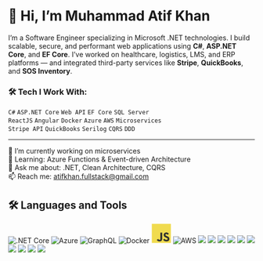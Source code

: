 # 👋 Hi, I’m Muhammad Atif Khan
I’m a Software Engineer specializing in Microsoft .NET technologies. I build scalable, secure, and performant web applications using **C#**, **ASP.NET Core**, and **EF Core**. I’ve worked on healthcare, logistics, LMS, and ERP platforms — and integrated third-party services like **Stripe**, **QuickBooks**, and **SOS Inventory**.

### 🛠️ Tech I Work With:
`C#` `ASP.NET Core` `Web API` `EF Core` `SQL Server`  
`ReactJS` `Angular` `Docker` `Azure` `AWS` `Microservices`  
`Stripe API` `QuickBooks` `Serilog` `CQRS` `DDD`

---

🔭 I’m currently working on microservices  
🌱 Learning: Azure Functions & Event-driven Architecture  
💬 Ask me about: .NET, Clean Architecture, CQRS  
📫 Reach me: atifkhan.fullstack@gmail.com


## 🛠️ Languages and Tools

<p align="left">
  <!-- Existing stack (replace or mix with your current) -->
  <img src="https://cdn.jsdelivr.net/gh/devicons/devicon/icons/dotnetcore/dotnetcore-original.svg" alt=".NET Core" width="40" height="40"/>
  <img src="https://cdn.jsdelivr.net/gh/devicons/devicon/icons/azure/azure-original.svg" alt="Azure" width="40" height="40"/>
  <img src="https://cdn.jsdelivr.net/gh/devicons/devicon/icons/graphql/graphql-plain.svg" alt="GraphQL" width="40" height="40"/>
  <img src="https://cdn.jsdelivr.net/gh/devicons/devicon/icons/docker/docker-original.svg" alt="Docker" width="40" height="40"/>
  <img src="https://raw.githubusercontent.com/devicons/devicon/master/icons/javascript/javascript-original.svg" alt="JavaScript" width="40" height="40"/>

  <!-- AWS icons from Simple Icons (via shields or direct) -->
  <img src="https://cdn.jsdelivr.net/gh/devicons/devicon/icons/amazonwebservices/amazonwebservices-original.svg" alt="AWS" width="40" height="40"/>
  <img src="https://img.shields.io/badge/AWS%20S3-569A31?style=for-the-badge&logo=amazon-aws&logoColor=white" />
  <img src="https://img.shields.io/badge/DynamoDB-4053D6?style=for-the-badge&logo=amazon-dynamodb&logoColor=white" />
  <img src="https://img.shields.io/badge/EC2-FF9900?style=for-the-badge&logo=amazon-ec2&logoColor=white" />
  
  <!-- Azure Services -->
  <img src="https://img.shields.io/badge/Azure%20AD-0078D4?style=for-the-badge&logo=microsoftazure&logoColor=white" />
  <img src="https://img.shields.io/badge/Cosmos%20DB-003366?style=for-the-badge&logo=azurecosmosdb&logoColor=white" />

  <!-- Others -->
  <img src="https://img.shields.io/badge/SQL%20Server-CC2927?style=for-the-badge&logo=microsoftsqlserver&logoColor=white" />
  <img src="https://img.shields.io/badge/Cognito-FF9900?style=for-the-badge&logo=amazoncognito&logoColor=white" />
  <img src="https://img.shields.io/badge/Microservices-00BCD4?style=for-the-badge&logo=microgen&logoColor=white" />
  <img src="https://img.shields.io/badge/gRPC-0080FF?style=for-the-badge&logo=grpc&logoColor=white" />
  <img src="https://img.shields.io/badge/RabbitMQ-FF6600?style=for-the-badge&logo=rabbitmq&logoColor=white" />
</p>
